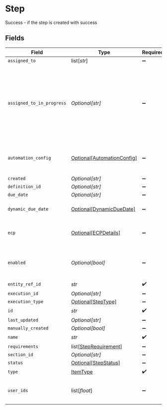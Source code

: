 # Step

Success - if the step is created with success


## Fields

| Field                                                                                                                                    | Type                                                                                                                                     | Required                                                                                                                                 | Description                                                                                                                              |
| ---------------------------------------------------------------------------------------------------------------------------------------- | ---------------------------------------------------------------------------------------------------------------------------------------- | ---------------------------------------------------------------------------------------------------------------------------------------- | ---------------------------------------------------------------------------------------------------------------------------------------- |
| `assigned_to`                                                                                                                            | list[*str*]                                                                                                                              | :heavy_minus_sign:                                                                                                                       | N/A                                                                                                                                      |
| `assigned_to_in_progress`                                                                                                                | *Optional[str]*                                                                                                                          | :heavy_minus_sign:                                                                                                                       | The user which moved the step/task to the IN_PROGRESS state. The user should also be present in the assignedTo property of the step/task |
| `automation_config`                                                                                                                      | [Optional[AutomationConfig]](../../models/shared/automationconfig.md)                                                                    | :heavy_minus_sign:                                                                                                                       | Configuration for automation execution to run                                                                                            |
| `created`                                                                                                                                | *Optional[str]*                                                                                                                          | :heavy_minus_sign:                                                                                                                       | N/A                                                                                                                                      |
| `definition_id`                                                                                                                          | *Optional[str]*                                                                                                                          | :heavy_minus_sign:                                                                                                                       | N/A                                                                                                                                      |
| `due_date`                                                                                                                               | *Optional[str]*                                                                                                                          | :heavy_minus_sign:                                                                                                                       | N/A                                                                                                                                      |
| `dynamic_due_date`                                                                                                                       | [Optional[DynamicDueDate]](../../models/shared/dynamicduedate.md)                                                                        | :heavy_minus_sign:                                                                                                                       | set a Duedate for a step then a specific                                                                                                 |
| `ecp`                                                                                                                                    | [Optional[ECPDetails]](../../models/shared/ecpdetails.md)                                                                                | :heavy_minus_sign:                                                                                                                       | Details regarding ECP for the workflow step                                                                                              |
| `enabled`                                                                                                                                | *Optional[bool]*                                                                                                                         | :heavy_minus_sign:                                                                                                                       | enabled flag results from calculating the requirements                                                                                   |
| `entity_ref_id`                                                                                                                          | *str*                                                                                                                                    | :heavy_check_mark:                                                                                                                       | N/A                                                                                                                                      |
| `execution_id`                                                                                                                           | *Optional[str]*                                                                                                                          | :heavy_minus_sign:                                                                                                                       | N/A                                                                                                                                      |
| `execution_type`                                                                                                                         | [Optional[StepType]](../../models/shared/steptype.md)                                                                                    | :heavy_minus_sign:                                                                                                                       | N/A                                                                                                                                      |
| `id`                                                                                                                                     | *str*                                                                                                                                    | :heavy_check_mark:                                                                                                                       | N/A                                                                                                                                      |
| `last_updated`                                                                                                                           | *Optional[str]*                                                                                                                          | :heavy_minus_sign:                                                                                                                       | N/A                                                                                                                                      |
| `manually_created`                                                                                                                       | *Optional[bool]*                                                                                                                         | :heavy_minus_sign:                                                                                                                       | N/A                                                                                                                                      |
| `name`                                                                                                                                   | *str*                                                                                                                                    | :heavy_check_mark:                                                                                                                       | N/A                                                                                                                                      |
| `requirements`                                                                                                                           | list[[StepRequirement](../../models/shared/steprequirement.md)]                                                                          | :heavy_minus_sign:                                                                                                                       | N/A                                                                                                                                      |
| `section_id`                                                                                                                             | *Optional[str]*                                                                                                                          | :heavy_minus_sign:                                                                                                                       | N/A                                                                                                                                      |
| `status`                                                                                                                                 | [Optional[StepStatus]](../../models/shared/stepstatus.md)                                                                                | :heavy_minus_sign:                                                                                                                       | N/A                                                                                                                                      |
| `type`                                                                                                                                   | [ItemType](../../models/shared/itemtype.md)                                                                                              | :heavy_check_mark:                                                                                                                       | N/A                                                                                                                                      |
| `user_ids`                                                                                                                               | list[*float*]                                                                                                                            | :heavy_minus_sign:                                                                                                                       | This field is deprecated. Please use assignedTo                                                                                          |